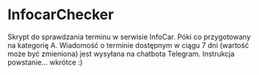 # InfocarChecker
Skrypt do sprawdzania terminu w serwisie InfoCar.
Póki co przygotowany na kategorię A. Wiadomość o terminie dostępnym w ciągu 7 dni (wartość może być zmieniona) jest wysyłana na chatbota Telegram. Instrukcja powstanie... wkrótce :)

